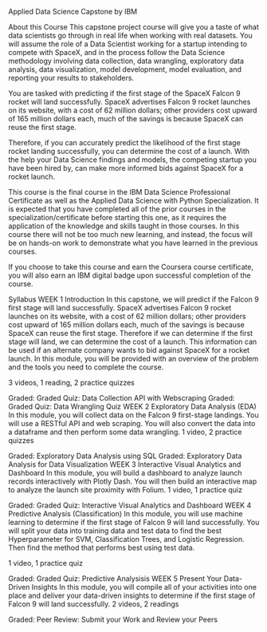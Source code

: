 Applied Data Science Capstone
by IBM

About this Course
This capstone project course will give you a taste of what data scientists go through in real life when working with real datasets. You will assume the role of a Data Scientist working for a startup intending to compete with SpaceX, and in the process follow the Data Science methodology involving data collection, data wrangling, exploratory data analysis, data visualization, model development, model evaluation, and reporting your results to stakeholders.   

You are tasked with predicting if the first stage of the SpaceX Falcon 9 rocket will land successfully.  SpaceX advertises Falcon 9 rocket launches on its website, with a cost of 62 million dollars; other providers cost upward of 165 million dollars each, much of the savings is because SpaceX can reuse the first stage. 

Therefore, if you can accurately predict the likelihood of the first stage rocket landing successfully, you can determine the cost of a launch. With the help your Data Science findings and models, the competing startup you have been hired by, can make more informed bids against SpaceX for a rocket launch. 

This course is the final course in the IBM Data Science Professional Certificate as well as the Applied Data Science with Python Specialization. It is expected that you have completed all of the prior courses in the specialization/certificate before starting this one, as it requires the application of the knowledge and skills taught in those courses. In this course there will not be too much new learning, and instead, the focus will be on hands-on work to demonstrate what you have learned in the previous courses.

If you choose to take this course and earn the Coursera course certificate, you will also earn an IBM digital badge upon successful completion of the course.







Syllabus
WEEK 1
Introduction
In this capstone, we will predict if the Falcon 9 first stage will land successfully. SpaceX advertises Falcon 9 rocket launches on its website, with a cost of 62 million dollars; other providers cost upward of 165 million dollars each, much of the savings is because SpaceX can reuse the first stage. Therefore if we can determine if the first stage will land, we can determine the cost of a launch. This information can be used if an alternate company wants to bid against SpaceX for a rocket launch. In this module, you will be provided with an overview of the problem and the tools you need to complete the course.

3 videos, 1 reading, 2 practice quizzes

Graded: Graded Quiz: Data Collection API with Webscraping
Graded: Graded Quiz: Data Wrangling Quiz
WEEK 2
Exploratory Data Analysis (EDA)
In this module, you will collect data on the Falcon 9 first-stage landings. You will use a RESTful API  and web scraping. You will also convert the data into a dataframe and then perform some data wrangling.
1 video, 2 practice quizzes

Graded: Exploratory Data Analysis using SQL
Graded: Exploratory Data Analysis for Data Visualization
WEEK 3
Interactive Visual Analytics and Dashboard
In this module, you will build a dashboard to analyze launch records interactively with Plotly Dash. You will then build an interactive map to analyze the launch site proximity with Folium.
1 video, 1 practice quiz

Graded: Graded Quiz: Interactive Visual Analytics and Dashboard
WEEK 4
Predictive Analysis (Classification)
In this module, you will use machine learning to determine if the first stage of Falcon 9 will land successfully. You will split your data into training data and test data to find the best Hyperparameter for SVM, Classification Trees, and Logistic Regression. Then find the method that performs best using test data.

1 video, 1 practice quiz

Graded: Graded Quiz: Predictive Analysisis
WEEK 5
Present Your Data-Driven Insights
In this module, you will compile all of your activities into one place and deliver your data-driven insights to determine if the first stage of Falcon 9 will land successfully.
2 videos, 2 readings

Graded: Peer Review: Submit your Work and Review your Peers
